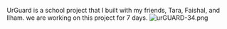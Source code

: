 UrGuard is a school project that I built with my friends, Tara, Faishal, and Ilham. we are working on this project for 7 days.
![urGUARD-34.png](https://s3-us-west-2.amazonaws.com/secure.notion-static.com/a7e34196-df52-4016-8eab-5c3313393c51/urGUARD-34.png)
